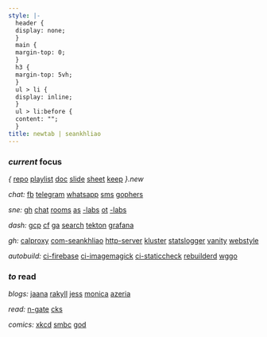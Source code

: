 ```yaml
---
style: |-
  header {
  display: none;
  }
  main {
  margin-top: 0;
  }
  h3 {
  margin-top: 5vh;
  }
  ul > li {
  display: inline;
  }
  ul > li:before {
  content: "";
  }
title: newtab | seankhliao
---
```


### _current_ focus

_{_
[repo](https://repo.new)
[playlist](https://playlist.new)
[doc](https://doc.new)
[slide](https://slide.new)
[sheet](https://sheet.new)
[keep](https://keep.new)
_}.new_

_chat:_
[fb](https://messenger.com)
[telegram](https://web.telegram.org)
[whatsapp](https://web.whatsapp.com)
[sms](https://messages.google.com)
[gophers](https://app.slack.com/client/T029RQSE6/C029RQSEE)

_sne:_
[gh](https://github.com/seankhliao/uva-sne)
[chat](https://chat.students.os3.nl)
[rooms](https://www.os3.nl/2019-2020/services/green_light)
[as](https://www.os3.nl/2019-2020/courses/as/start)
[-labs](https://www.os3.nl/2019-2020/students/sean_liao/as)
[ot](https://www.os3.nl/2019-2020/courses/ot/start)
[-labs](https://www.os3.nl/2019-2020/students/sean_liao/ot)

_dash:_
[gcp](https://console.cloud.google.com)
[cf](https://dash.cloudflare.com)
[ga](https://analytics.google.com)
[search](https://search.google.com/search-console)
[tekton](https://tekton.seankhliao.com/)
[grafana](https://grafana.seankhliao.com/)

_gh:_
[calproxy](https://github.com/seankhliao/calproxy)
[com-seankhliao](https://github.com/seankhliao/com-seankhliao)
[http-server](https://github.com/seankhliao/http-server)
[kluster](https://github.com/seankhliao/kluster)
[statslogger](https://github.com/seankhliao/statslogger)
[vanity](https://github.com/seankhliao/vanity)
[webstyle](https://github.com/seankhliao/webstyle)

_autobuild:_
[ci-firebase](https://github.com/seankhliao/ci-firebase)
[ci-imagemagick](https://github.com/seankhliao/ci-imagemagick)
[ci-staticcheck](https://github.com/seankhliao/ci-staticcheck)
[rebuilderd](https://github.com/seankhliao/rebuilderd)
[wggo](https://github.com/seankhliao/wggo)

### _to_ read

_blogs:_
[jaana](https://jbd.dev)
[rakyll](https://rakyll.org)
[jess](https://jess.dev)
[monica](https://meowni.ca)
[azeria](https://azeria-labs.com)

_read:_
[n-gate](http://n-gate.com)
[cks](https://utcc.utoronto.ca/~cks/space/blog/__IndexChron)

_comics:_
[xkcd](https://xkcd.com)
[smbc](https://www.smbc-comics.com)
[god](https://www.webtoons.com/en/comedy/adventures-of-god/list?title_no=853)

<!--
[olympus](https://www.webtoons.com/en/romance/lore-olympus/list?title_no=1320)
[clinic](https://www.webtoons.com/en/challenge/clinic-of-horrors/list?title_no=274661)
[meme](https://www.webtoons.com/en/challenge/meme-girls/list?title_no=304446)
[ie](https://www.webtoons.com/en/challenge/internet-explorer/list?title_no=219164)
-->
